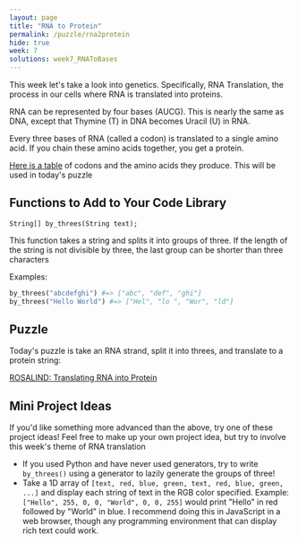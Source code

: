 ```yaml
---
layout: page
title: "RNA to Protein"
permalink: /puzzle/rna2protein
hide: true
week: 7
solutions: week7_RNAToBases
---
```


This week let's take a look into genetics. Specifically, RNA
Translation, the process in our cells where RNA is translated
into proteins.

RNA can be represented by four bases (AUCG). This is nearly the
same as DNA, except that Thymine (T) in DNA becomes Uracil (U)
in RNA.

Every three bases of RNA (called a codon) is translated to a single
amino acid. If you chain these amino acids together, you get a protein.

[Here is a table](http://rosalind.info/glossary/rna-codon-table/) of codons
and the amino acids they produce. This will be used in today's puzzle

## Functions to Add to Your Code Library

```
String[] by_threes(String text);
```
This function takes a string and splits it into groups of three. If the
length of the string is not divisible by three, the last group can be shorter
than three characters

Examples:

```python
by_threes("abcdefghi") #=> ["abc", "def", "ghi"]
by_threes("Hello World") #=> ["Hel", "lo ", "Wor", "ld"]
```

## Puzzle

Today's puzzle is take an RNA strand, split it into threes, and translate
to a protein string:

[ROSALIND: Translating RNA into Protein](http://rosalind.info/problems/prot/)

## Mini Project Ideas

If you'd like something more advanced than the above, try one of these
project ideas! Feel free to make up your own project idea, but try to involve
this week's theme of RNA translation

* If you used Python and have never used generators, try to write `by_threes()`
    using a generator to lazily generate the groups of three!
* Take a 1D array of `[text, red, blue, green, text, red, blue, green, ...]`
    and display each string of text in the RGB color specified. Example:
    `["Hello", 255, 0, 0, "World", 0, 0, 255]` would print "Hello" in red
    followed by "World" in blue. I recommend doing this in JavaScript in a
    web browser, though any programming environment that can display rich text
    could work.
